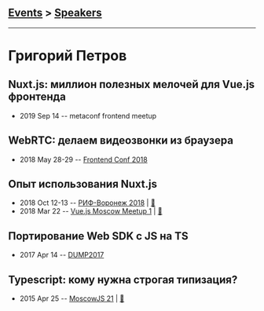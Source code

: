 ## [Events](../README.md) > [Speakers](../speakers.md)
---

# Григорий Петров

## Nuxt.js: миллион полезных мелочей для Vue.js фронтенда
- 2019 Sep 14 -- metaconf frontend meetup    
## WebRTC: делаем видеозвонки из браузера
- 2018 May 28-29 -- [Frontend Conf 2018](https://www.youtube.com/watch?v=PcvYEQxwEQ8)    
## Опыт использования Nuxt.js
- 2018 Oct 12-13 -- [РИФ-Воронеж 2018](https://youtu.be/Y6bDnC1av1E)  | [:notebook:](https://www.dropbox.com/s/uwqz9c933pj9z9e/GrigoriiPetrov.pdf)  
- 2018 Mar 22 -- [Vue.js Moscow Meetup 1](https://youtu.be/h9NQs0SEVoA?t=1h57m3s)  | [:notebook:](https://speakerdeck.com/vuejsmoscow/opyt-ispol-zovaniia-nuxt-dot-js-grighorii-pietrov-tiekhnichieskii-ievanghielist-voximplant-vue-dot-js-moscow-meetup)  
## Портирование Web SDK c JS на TS
- 2017 Apr 14 -- [DUMP2017](https://www.youtube.com/watch?v=p2SRPi0sqxA)    
## Typescript: кому нужна строгая типизация?
- 2015 Apr 25 -- [MoscowJS 21](https://www.youtube.com/watch?v=Ui8YfxzjaTY)  | [:notebook:](https://www.slideshare.net/moscowjs/type-script-47567915)  
